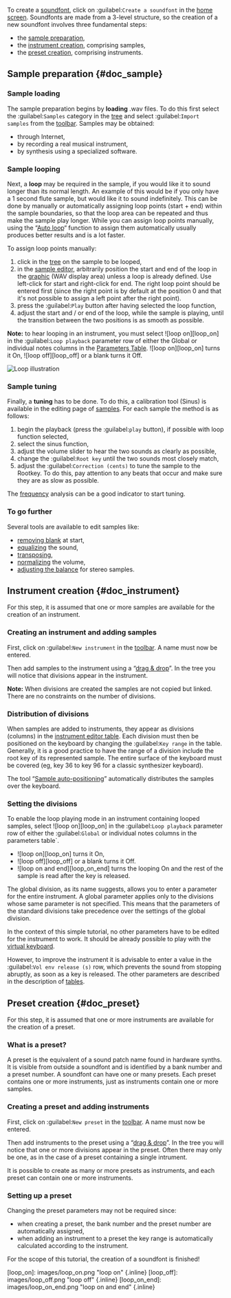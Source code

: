 To create a [soundfont](manual/annexes/the-different-soundfont-formats.md#doc_sf2), click on :guilabel:`Create a soundfont` in the [home screen](manual/index.md#doc_left).
Soundfonts are made from a 3-level structure, so the creation of a new soundfont involves three fundamental steps:

* the [sample preparation](#doc_sample),
* the [instrument creation](#doc_instrument), comprising samples,
* the [preset creation](#doc_preset), comprising instruments.


## Sample preparation {#doc_sample}


### Sample loading


The sample preparation begins by **loading** .wav files.
To do this first select the :guilabel:`Samples` category in the [tree](manual/soundfont-editor/tree.md) and select :guilabel:`Import samples` from the [toolbar](manual/soundfont-editor/toolbar.md#doc_edit).
Samples may be obtained:

* through Internet,
* by recording a real musical instrument,
* by synthesis using a specialized software.


### Sample looping


Next, a **loop** may be required in the sample, if you would like it to sound longer than its normal length.
An example of this would be if you only have a 1 second flute sample, but would like it to sound indefinitely.
This can be done by manually or automatically assigning loop points (start + end) within the sample boundaries, so that the loop area can be repeated and thus make the sample play longer.
While you can assign loop points manually, using the “[Auto loop](manual/soundfont-editor/tools/sample-tools.md#doc_autoloop)“ function to assign them automatically usually produces better results and is a lot faster.

To assign loop points manually:

1. click in the [tree](manual/soundfont-editor/tree.md) on the sample to be looped,
2. in the [sample editor](manual/soundfont-editor/editing-pages/sample-editor.md), arbitrarily position the start and end of the loop in the [graphic](manual/soundfont-editor/editing-pages/sample-editor.md#doc_graph) (WAV display area) unless a loop is already defined.
  Use left-click for start and right-click for end.
  The right loop point should be entered first (since the right point is by default at the position 0 and that it's not possible to assign a left point after the right point).
3. press the :guilabel:`Play` button after having selected the loop function,
4. adjust the start and / or end of the loop, while the sample is playing, until the transition between the two positions is as smooth as possible.


**Note:** to hear looping in an instrument, you must select ![loop on][loop_on] in the :guilabel:`Loop playback` parameter row of either the Global or individual notes columns in the [Parameters Table](manual/soundfont-editor/editing-pages/instrument-editor.md#doc_table). ![loop on][loop_on] turns it On, ![loop off][loop_off] or a blank turns it Off.


![Loop illustration](images/loop_illustration.png "Loop illustration")


### Sample tuning


Finally, a **tuning** has to be done.
To do this, a calibration tool (Sinus) is available in the editing page of [samples](manual/soundfont-editor/editing-pages/sample-editor.md#doc_player).
For each sample the method is as follows:

1. begin the playback (press the :guilabel:`play` button), if possible with loop function selected,
2. select the sinus function,
3. adjust the volume slider to hear the two sounds as clearly as possible,
4. change the :guilabel:`Root key` until the two sounds most closely match,
5. adjust the :guilabel:`Correction (cents)` to tune the sample to the Rootkey.
   To do this, pay attention to any beats that occur and make sure they are as slow as possible.

The [frequency](manual/soundfont-editor/editing-pages/sample-editor.md#doc_freq) analysis can be a good indicator to start tuning.


### To go further


Several tools are available to edit samples like:

* [removing blank](manual/soundfont-editor/tools/sample-tools.md#doc_removeblank) at start,
* [equalizing](manual/soundfont-editor/tools/sample-tools.md#doc_eq) the sound,
* [transposing](manual/soundfont-editor/tools/sample-tools.md#doc_transpose),
* [normalizing](manual/soundfont-editor/tools/sample-tools.md#doc_volume) the volume,
* [adjusting the balance](manual/soundfont-editor/tools/sample-tools.md#doc_balance) for stereo samples.


## Instrument creation {#doc_instrument}


For this step, it is assumed that one or more samples are available for the creation of an instrument.


### Creating an instrument and adding samples


First, click on :guilabel:`New instrument` in the [toolbar](manual/soundfont-editor/toolbar.md#doc_edit).
A name must now be entered.

Then add samples to the instrument using a “[drag & drop](manual/soundfont-editor/tree.md#doc_dragdrop)”.
In the tree you will notice that divisions appear in the instrument.

**Note:** When divisions are created the samples are not copied but linked. There are no constraints on the number of divisions.


### Distribution of divisions


When samples are added to instruments, they appear as divisions (columns) in the [instrument editor table](manual/soundfont-editor/editing-pages/instrument-editor.md#doc_table).
Each division must then be positioned on the keyboard by changing the :guilabel:`Key range` in the table.
Generally, it is a good practice to have the range of a division include the root key of its represented sample.
The entire surface of the keyboard must be covered (eg, key 36 to key 96 for a classic synthesizer keyboard).

The tool “[Sample auto-positioning](manual/soundfont-editor/tools/instrument-tools.md#doc_position)” automatically distributes the samples over the keyboard.


### Setting the divisions


To enable the loop playing mode in an instrument containing looped samples, select ![loop on][loop_on] in the :guilabel:`Loop playback` parameter row of either the :guilabel:`Global` or individual notes columns in the parameters table`.

* ![loop on][loop_on] turns it On,
* ![loop off][loop_off] or a blank turns it Off.
* ![loop on and end][loop_on_end] turns the looping On and the rest of the sample is read after the key is released.

The global division, as its name suggests, allows you to enter a parameter for the entire instrument.
A global parameter applies only to the divisions whose same parameter is not specified.
This means that the parameters of the standard divisions take precedence over the settings of the global division.

In the context of this simple tutorial, no other parameters have to be edited for the instrument to work.
It should be already possible to play with the [virtual keyboard](manual/soundfont-editor/toolbar.md#doc_keyboard).

However, to improve the instrument it is advisable to enter a value in the :guilabel:`Vol env release (s)` row, which prevents the sound from stopping abruptly, as soon as a key is released.
The other parameters are described in the description of [tables](manual/soundfont-editor/editing-pages/instrument-editor.md#doc_table).


## Preset creation {#doc_preset}


For this step, it is assumed that one or more instruments are available for the creation of a preset.


### What is a preset?


A preset is the equivalent of a sound patch name found in hardware synths.
It is visible from outside a soundfont and is identified by a bank number and a preset number.
A soundfont can have one or many presets.
Each preset contains one or more instruments, just as instruments contain one or more samples.


### Creating a preset and adding instruments


First, click on :guilabel:`New preset` in the [toolbar](manual/soundfont-editor/toolbar.md#doc_edit).
A name must now be entered.

Then add instruments to the preset using a “[drag & drop](manual/soundfont-editor/tree.md#doc_dragdrop)”.
In the tree you will notice that one or more divisions appear in the preset.
Often there may only be one, as in the case of a preset containing a single intrument.

It is possible to create as many or more presets as instruments, and each preset can contain one or more instruments.


### Setting up a preset


Changing the preset parameters may not be required since:

* when creating a preset, the bank number and the preset number are automatically assigned,
* when adding an instrument to a preset the key range is automatically calculated according to the instrument.

For the scope of this tutorial, the creation of a soundfont is finished!


[loop_on]:     images/loop_on.png     "loop on"         {.inline}
[loop_off]:    images/loop_off.png    "loop off"        {.inline}
[loop_on_end]: images/loop_on_end.png "loop on and end" {.inline}

